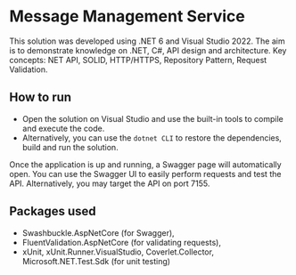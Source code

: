 # Message Management Service
This solution was developed using .NET 6 and Visual Studio 2022.
The aim is to demonstrate knowledge on .NET, C#, API design and architecture.
Key concepts: NET API, SOLID, HTTP/HTTPS, Repository Pattern, Request Validation.

## How to run
* Open the solution on Visual Studio and use the built-in tools to compile and execute the code.
* Alternatively, you can use the `dotnet CLI` to restore the dependencies, build and run the solution.

Once the application is up and running, a Swagger page will automatically open.
You can use the Swagger UI to easily perform requests and test the API.
Alternatively, you may target the API on port 7155.

## Packages used
* Swashbuckle.AspNetCore (for Swagger),
* FluentValidation.AspNetCore (for validating requests),
* xUnit, xUnit.Runner.VisualStudio, Coverlet.Collector, Microsoft.NET.Test.Sdk (for unit testing)